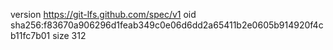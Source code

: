 version https://git-lfs.github.com/spec/v1
oid sha256:f83670a906296d1feab349c0e06d6dd2a65411b2e0605b914920f4cb11fc7b01
size 312
